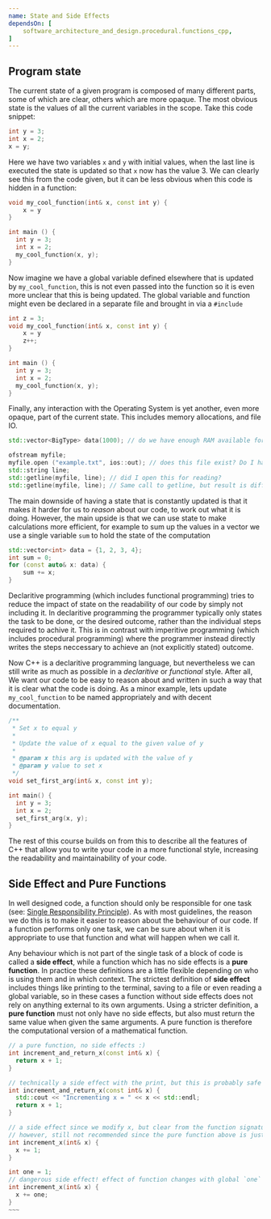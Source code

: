 ```yaml
---
name: State and Side Effects
dependsOn: [
    software_architecture_and_design.procedural.functions_cpp,
]
---
```


## Program state

The current state of a given program is composed of many different parts, some
of which are clear, others which are more opaque. The
most obvious state is the values of all the current variables in the scope. Take
this code snippet:

```cpp
int y = 3;
int x = 2;
x = y;
```

Here we have two variables `x` and `y` with initial values, when the last line
is executed the state is updated so that `x` now has the value 3. We can clearly see this from the code given, but it can be less obvious when this code is hidden in a function:

```cpp
void my_cool_function(int& x, const int y) {
    x = y
}

int main () {
  int y = 3;
  int x = 2;
  my_cool_function(x, y);
}
```

Now imagine we have a global variable defined elsewhere that is updated by
`my_cool_function`, this is not even passed into the function so it is even
more unclear that this is being updated. The global variable and function might
even be declared in a separate file and brought in via a `#include`

```cpp
int z = 3;
void my_cool_function(int& x, const int y) {
    x = y
    z++;
}

int main () {
  int y = 3;
  int x = 2;
  my_cool_function(x, y);
}
```

Finally, any interaction with the Operating System is yet another, even more
opaque, part of the current state. This includes memory allocations, and file
IO.

```cpp
std::vector<BigType> data(1000); // do we have enough RAM available for this?

ofstream myfile;
myfile.open ("example.txt", ios::out); // does this file exist? Do I have write permissions?
std::string line;
std::getline(myfile, line); // did I open this for reading?
std::getline(myfile, line); // Same call to getline, but result is different!
```

The main downside of having a state that is constantly updated is that it makes
it harder for us to *reason* about our code, to work out what it is doing.
However, the main upside is that we can use state to make calculations more
efficient, for example to sum up the values in a vector we use a single variable
`sum` to hold the state of the computation

```cpp
std::vector<int> data = {1, 2, 3, 4};
int sum = 0;
for (const auto& x: data) {
    sum += x;
}
```

Declaritive programming (which includes functional programming) tries to reduce
the impact of state on the readability of our code by simply not including it.
In declaritive programming the programmer typically only states the task to be
done, or the desired outcome, rather than the individual steps required to
achive it. This is in contrast with imperitive programming (which includes
procedural programming) where the programmer instead directly writes the steps
neccessary to achieve an (not explicitly stated) outcome.

Now C++ is a declaritive programming language, but nevertheless we can still
write as much as possible in a *declaritive* or *functional* style. After all,
We want our code to be easy to reason about and written in such a way that it
is clear what the code is doing. As a minor example, lets update
`my_cool_function` to be named appropriately and with
decent documentation. 

```cpp
/**
 * Set x to equal y
 *
 * Update the value of x equal to the given value of y
 *
 * @param x this arg is updated with the value of y
 * @param y value to set x
 */
void set_first_arg(int& x, const int y);

int main() {
  int y = 3;
  int x = 2;
  set_first_arg(x, y);
}
```

The rest of this course builds on from this to describe all the features of C++
that allow you to write your code in a more functional style, increasing the
readability and maintainability of your code.

## Side Effect and Pure Functions

In well designed code, a function should only be responsible for one task (see:
[Single Responsibility Principle](https://en.wikipedia.org/wiki/Single-responsibility_principle)). As
with most guidelines, the reason we do this is to make it easier to reason about
the behaviour of our code. If a function performs only one task, we can be sure
about when it is appropriate to use that function and what will happen when we
call it.

Any behaviour which is not part of the single task of a block of code is called
a **side effect**, while a function which has no side effects is a **pure
function**. In practice these definitions are a little flexible depending on
who is using them and in which context. The strictest definition of **side effect** includes things like printing to the terminal, saving to a file or even reading a global variable, so
in these cases a function without side effects does not rely on anything
external to its own arguments. Using a stricter definition, a **pure function**
must not only have no side effects, but also must return the same value when
given the same arguments. A pure function is therefore the computational version of a mathematical function.

```cpp
// a pure function, no side effects :)
int increment_and_return_x(const int& x) {
  return x + 1;
}

// technically a side effect with the print, but this is probably safe
int increment_and_return_x(const int& x) {
  std::cout << "Incrementing x = " << x << std::endl;
  return x + 1;
}

// a side effect since we modify x, but clear from the function signature and name
// however, still not recommended since the pure function above is just as easy to implement
int increment_x(int& x) {
  x += 1;
}

int one = 1;
// dangerous side effect! effect of function changes with global `one` variable
int increment_x(int& x) {
  x += one;
}
~~~